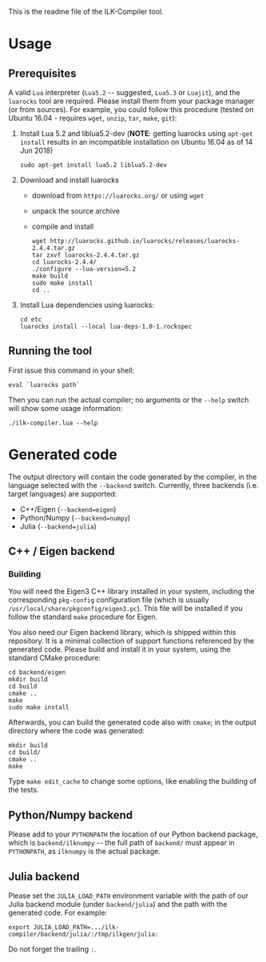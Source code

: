 This is the readme file of the ILK-Compiler tool.

# Usage

## Prerequisites

A valid `Lua` interpreter (`Lua5.2` -- suggested, `Lua5.3` or `Luajit`),
and the `luarocks` tool are required. Please install them from your package
manager (or from sources). For example, you could follow this procedure
(tested on Ubuntu 16.04 - requires `wget`, `unzip`, `tar`, `make`, `git`):


1. Install Lua 5.2 and liblua5.2-dev (**NOTE**: getting luarocks using
   `apt-get install` results in an incompatible installation on Ubuntu 16.04 as
   of 14 Jun 2018)

     ```sudo apt-get install lua5.2 liblua5.2-dev```

2. Download and install luarocks
    - download from `https://luarocks.org/` or using `wget`
    - unpack the source archive
    - compile and install

        ```
        wget http://luarocks.github.io/luarocks/releases/luarocks-2.4.4.tar.gz
        tar zxvf luarocks-2.4.4.tar.gz
        cd luarocks-2.4.4/
        ./configure --lua-version=5.2
        make build
        sudo make install
        cd ..
        ```

3. Install Lua dependencies using luarocks:

    ```
    cd etc
    luarocks install --local lua-deps-1.0-1.rockspec
    ```


## Running the tool

First issue this command in your shell:

```
eval `luarocks path`
```

Then you can run the actual compiler; no arguments or the `--help` switch
will show some usage information:

```
./ilk-compiler.lua --help
```


# Generated code

The output directory will contain the code generated by the compiler, in the
language selected with the `--backend` switch. Currently, three backends (i.e.
target languages) are supported:

- C++/Eigen (`--backend=eigen`)
- Python/Numpy (`--backend=numpy`)
- Julia (`--backend=julia`)


## C++ / Eigen backend

### Building

You will need the Eigen3 C++ library installed in your system, including
the corresponding `pkg-config` configuration file (which is usually
`/usr/local/share/pkgconfig/eigen3.pc`). This file will be installed if you
follow the standard `make` procedure for Eigen.

You also need our Eigen backend library, which is shipped within this
repository. It is a minimal collection of support functions referenced by the
generated code.
Please build and install it in your system, using the standard CMake procedure:

```
cd backend/eigen
mkdir build
cd build
cmake ..
make
sudo make install
```

Afterwards, you can build the generated code also with `cmake`; in the output
directory where the code was generated:

```
mkdir build
cd build/
cmake ..
make
```

Type `make edit_cache` to change some options, like enabling the building of the
tests.

## Python/Numpy backend

Please add to your `PYTHONPATH` the location of our Python backend package,
which is `backend/ilknumpy` -- the full path of `backend/` must appear in
`PYTHONPATH`, as `ilknumpy` is the actual package.

## Julia backend

Please set the `JULIA_LOAD_PATH` environment variable with the path of our Julia
backend module (under `backend/julia`) and the path with the generated code. For
example:

```
export JULIA_LOAD_PATH=.../ilk-compiler/backend/julia/:/tmp/ilkgen/julia:
```

Do not forget the trailing `:`.




